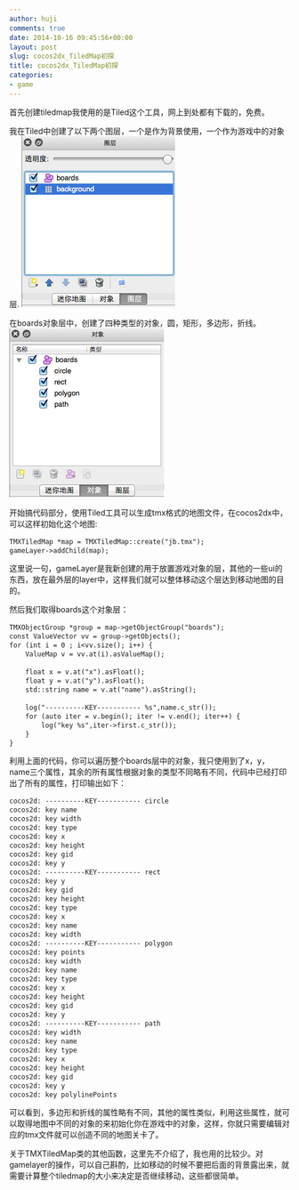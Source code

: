 ```yaml
---
author: huji
comments: true
date: 2014-10-16 09:45:56+00:00
layout: post
slug: cocos2dx_TiledMap初探
title: cocos2dx_TiledMap初探
categories:
- game
---
```

首先创建tiledmap我使用的是Tiled这个工具，网上到处都有下载的，免费。


我在Tiled中创建了以下两个图层，一个是作为背景使用，一个作为游戏中的对象层.
<img src="/images/tiledmap_layer.png"/>


在boards对象层中，创建了四种类型的对象，圆，矩形，多边形，折线。
<img src="/images/tiledmap_objects.png"/>


开始搞代码部分，使用Tiled工具可以生成tmx格式的地图文件，在cocos2dx中，可以这样初始化这个地图:


	TMXTiledMap *map = TMXTiledMap::create("jb.tmx");
	gameLayer->addChild(map);


这里说一句，gameLayer是我新创建的用于放置游戏对象的层，其他的一些ui的东西，放在最外层的layer中，这样我们就可以整体移动这个层达到移动地图的目的。


然后我们取得boards这个对象层：


	TMXObjectGroup *group = map->getObjectGroup("boards");
    const ValueVector vv = group->getObjects();
    for (int i = 0 ; i<vv.size(); i++) {
        ValueMap v = vv.at(i).asValueMap();
        
        float x = v.at("x").asFloat();
        float y = v.at("y").asFloat();
        std::string name = v.at("name").asString();
        
        log("----------KEY----------- %s",name.c_str());
        for (auto iter = v.begin(); iter != v.end(); iter++) {
            log("key %s",iter->first.c_str());
        }
    }


利用上面的代码，你可以遍历整个boards层中的对象，我只使用到了x，y，name三个属性，其余的所有属性根据对象的类型不同略有不同，代码中已经打印出了所有的属性，打印输出如下：


	cocos2d: ----------KEY----------- circle
	cocos2d: key name
	cocos2d: key width
	cocos2d: key type
	cocos2d: key x
	cocos2d: key height
	cocos2d: key gid
	cocos2d: key y
	cocos2d: ----------KEY----------- rect
	cocos2d: key y
	cocos2d: key gid
	cocos2d: key height
	cocos2d: key type
	cocos2d: key x
	cocos2d: key name
	cocos2d: key width
	cocos2d: ----------KEY----------- polygon
	cocos2d: key points
	cocos2d: key width
	cocos2d: key name
	cocos2d: key type
	cocos2d: key x
	cocos2d: key height
	cocos2d: key gid
	cocos2d: key y
	cocos2d: ----------KEY----------- path
	cocos2d: key width
	cocos2d: key name
	cocos2d: key type
	cocos2d: key x
	cocos2d: key height
	cocos2d: key gid
	cocos2d: key y
	cocos2d: key polylinePoints


可以看到，多边形和折线的属性略有不同，其他的属性类似，利用这些属性，就可以取得地图中不同的对象的来初始化你在游戏中的对象，这样，你就只需要编辑对应的tmx文件就可以创造不同的地图关卡了。


关于TMXTiledMap类的其他函数，这里先不介绍了，我也用的比较少。对gamelayer的操作，可以自己斟酌，比如移动的时候不要把后面的背景露出来，就需要计算整个tiledmap的大小来决定是否继续移动，这些都很简单。